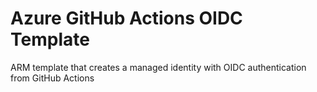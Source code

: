 # Azure GitHub Actions OIDC Template
ARM template that creates a managed identity with OIDC authentication from GitHub Actions
